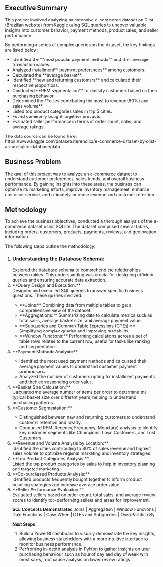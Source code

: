 <h2><b>Executive Summary</b></h2>
<p>
  This project involved analyzing an extensive e-commerce dataset on Olist (Brazilian website) from Kaggle using SQL queries to uncover valuable insights into customer behavior, payment methods, product sales, and seller performance. 
</p>

By performing a series of complex queries on the dataset, the key findings are listed below:
<ul>
  <li>Identified the **most popular payment methods** and their average transaction values. </li>
  <li>Analyzed installment** payment preferences** among customers.</li>
  <li>Calculated the **average basket**.</li>
  <li>Identified **new and returning customers** and calculated their respective proportions.</li>
  <li>Conducted **RFM segmentation** to classify customers based on their purchasing behavior.</li>
  <li>Determined the **cities contributing the most to revenue (80%) and sales volume**.</li>
  <li>Listed top product categories sales in top 5 cities.</li>
  <li>Found commonly bought-together products.</li>
  <li>Evaluated seller performance in terms of order count, sales, and average ratings.</li>
</ul>
<p>The data source can be found here: https://www.kaggle.com/datasets/terencicp/e-commerce-dataset-by-olist-as-an-sqlite-database/data</p>  

<h2><b>Business Problem</b></h2>
<p>The goal of this project was to analyze an e-commerce dataset to understand customer preferences, sales trends, and overall business performance. 
By gaining insights into these areas, the business can optimize its marketing efforts, improve inventory management, enhance customer service, and ultimately increase revenue and customer retention.</p>

<h2><b>Methodology</b></h2>
<p>To achieve the business objectives, conducted a thorough analysis of the e-commerce dataset using SQLlite. The dataset comprised several tables, including orders, customers, products, payments, reviews, and geolocation information. </p>
<p>The following steps outline the methodology:</p>
<ol>
  <li><h3>Understanding the Database Schema:</h3></li>
Explored the database schema to comprehend the relationships between tables. This understanding was crucial for designing efficient queries and ensuring accurate data extraction.

  <li>**Query Design and Execution:**</li>
Designed and executed SQL queries to answer specific business questions. These queries involved:
    <ul>
      <li>**Joins:** Combining data from multiple tables to get a comprehensive view of the dataset.</li>
      <li>**Aggregations:** Summarizing data to calculate metrics such as total sales, average basket size, and average payment value.</li>
      <li>**Subqueries and Common Table Expressions (CTEs):** Simplifying complex queries and improving readability.</li>
      <li>**Window Functions:** Performing calculations across a set of table rows related to the current row, useful for tasks like ranking and segmentation.</li>
    </ul>

  <li>**Payment Methods Analysis:**</li>
    <ul>
      <li>Identified the most used payment methods and calculated their average payment values to understand customer payment preferences.</li>
      <li>Analyzed the number of customers opting for installment payments and their corresponding order value.</li>
    </ul>

  <li>**Basket Size Calculation:** </li>
Calculated the average number of items per order to determine the typical basket size over different years, helping to understand purchasing patterns.

  <li>**Customer Segmentation:** </li>
    <ul>
      <li>Distinguished between new and returning customers to understand customer retention and loyalty.</li>
      <li>Conducted RFM (Recency, Frequency, Monetary) analysis to identify key customer segments like Champions, Loyal Customers, and Lost Customers.</li>
    </ul>

  <li>**Revenue and Volume Analysis by Location:** </li>
Identified the cities contributing to 80% of sales revenue and highest sales volume to optimize regional marketing and inventory strategies.

  <li>**Top Product Categories Analysis:**</li>
Listed the top product categories by sales to help in inventory planning and targeted marketing.

  <li>**Co-purchased Products Analysis:**</li>
Identified products frequently bought together to inform product bundling strategies and increase average order value.

  <li>**Seller Performance Evaluation:**</li>
Evaluated sellers based on order count, total sales, and average review scores to identify top-performing sellers and areas for improvement.

**SQL Concepts Demonstrated**
Joins | Aggregation | Window Functions | Date Functions | Case When | CTEs and Subqueries | Over/Partition By

**Next Steps**
<ol>
  <li>Build a PowerBI dashboard to visually demonstrate the key insights, allowing business stakeholders with a more intuitive interface to monitor business performance.</li>
  <li>Perfroming in-depth analysis in Pyhton to gather insights on user purchasing behaviour such as hour of day and day of week with most sales, root cause analysis on lower review ratings</li>
</ol>
